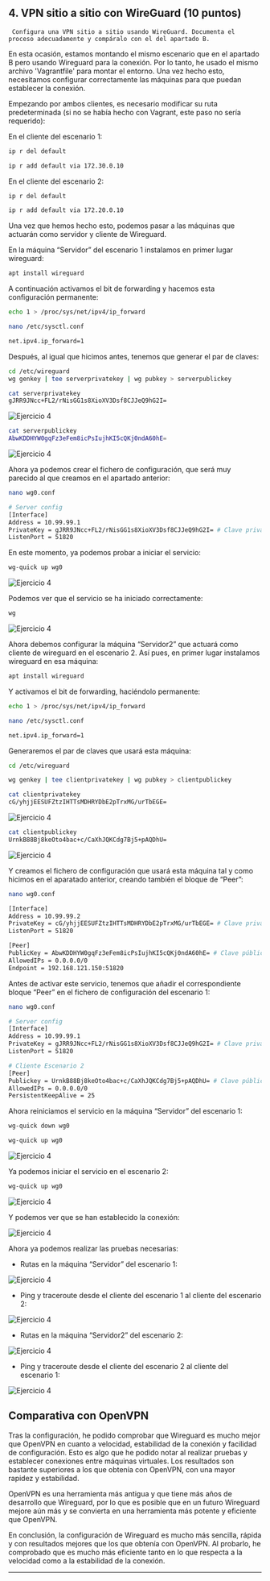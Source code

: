 ## 4. VPN sitio a sitio con WireGuard (10 puntos)

     Configura una VPN sitio a sitio usando WireGuard. Documenta el proceso adecuadamente y compáralo con el del apartado B.

En esta ocasión, estamos montando el mismo escenario que en el apartado B pero usando Wireguard para la conexión. Por lo tanto, he usado el mismo archivo 'Vagrantfile' para montar el entorno. Una vez hecho esto, necesitamos configurar correctamente las máquinas para que puedan establecer la conexión.

Empezando por ambos clientes, es necesario modificar su ruta predeterminada (si no se había hecho con Vagrant, este paso no sería requerido):

En el cliente del escenario 1:
```bash
ip r del default

ip r add default via 172.30.0.10
```

En el cliente del escenario 2:
```bash
ip r del default

ip r add default via 172.20.0.10
```

Una vez que hemos hecho esto, podemos pasar a las máquinas que actuarán como servidor y cliente de Wireguard.

En la máquina “Servidor” del escenario 1 instalamos en primer lugar wireguard:
```bash
apt install wireguard
```

A continuación activamos el bit de forwarding y hacemos esta configuración permanente:
```bash
echo 1 > /proc/sys/net/ipv4/ip_forward
```
```bash
nano /etc/sysctl.conf                                          

net.ipv4.ip_forward=1
```

Después, al igual que hicimos antes, tenemos que generar el par de claves:
```bash
cd /etc/wireguard
wg genkey | tee serverprivatekey | wg pubkey > serverpublickey
```
```bash
cat serverprivatekey
gJRR9JNcc+FL2/rNisGG1s8XioXV3Dsf8CJJeQ9hG2I=
```
![Ejercicio 4](capturas/4/1.png)

```bash
cat serverpublickey
AbwKDDHYW0gqFz3eFem8icPsIujhKI5cQKj0ndA60hE=
```
![Ejercicio 4](capturas/4/2.png)

Ahora ya podemos crear el fichero de configuración, que será muy parecido al que creamos en el apartado anterior:
```bash
nano wg0.conf

# Server config
[Interface]
Address = 10.99.99.1
PrivateKey = gJRR9JNcc+FL2/rNisGG1s8XioXV3Dsf8CJJeQ9hG2I= # Clave privada del servidor
ListenPort = 51820
```

En este momento, ya podemos probar a iniciar el servicio:
```bash
wg-quick up wg0
```
![Ejercicio 4](capturas/4/3.png)

Podemos ver que el servicio se ha iniciado correctamente:
```bash
wg
```
![Ejercicio 4](capturas/4/4.png)

Ahora debemos configurar la máquina “Servidor2” que actuará como cliente de wireguard en el escenario 2. Así pues, en primer lugar instalamos wireguard en esa máquina:
```bash
apt install wireguard
```

Y activamos el bit de forwarding, haciéndolo permanente:
```bash
echo 1 > /proc/sys/net/ipv4/ip_forward
```
```bash
nano /etc/sysctl.conf                                          

net.ipv4.ip_forward=1
```

Generaremos el par de claves que usará esta máquina:
```bash
cd /etc/wireguard

wg genkey | tee clientprivatekey | wg pubkey > clientpublickey
```
```bash
cat clientprivatekey
cG/yhjjEESUFZtzIHTTsMDHRYDbE2pTrxMG/urTbEGE=
```
![Ejercicio 4](capturas/4/5.png)

```bash
cat clientpublickey
UrnkB88Bj8keOto4bac+c/CaXhJQKCdg7Bj5+pAQDhU=
```
![Ejercicio 4](capturas/4/6.png)

Y creamos el fichero de configuración que usará esta máquina tal y como hicimos en el aparatado anterior, creando también el bloque de “Peer”:
```bash
nano wg0.conf

[Interface]
Address = 10.99.99.2
PrivateKey = cG/yhjjEESUFZtzIHTTsMDHRYDbE2pTrxMG/urTbEGE= # Clave privada del cliente
ListenPort = 51820

[Peer]
PublicKey = AbwKDDHYW0gqFz3eFem8icPsIujhKI5cQKj0ndA60hE= # Clave pública del servidor
AllowedIPs = 0.0.0.0/0
Endpoint = 192.168.121.150:51820
```

Antes de activar este servicio, tenemos que añadir el correspondiente bloque “Peer” en el fichero de configuración del escenario 1:
```bash
nano wg0.conf

# Server config
[Interface]
Address = 10.99.99.1
PrivateKey = gJRR9JNcc+FL2/rNisGG1s8XioXV3Dsf8CJJeQ9hG2I= # Clave privada del servidor
ListenPort = 51820

# Cliente Escenario 2
[Peer]
Publickey = UrnkB88Bj8keOto4bac+c/CaXhJQKCdg7Bj5+pAQDhU= # Clave pública del cliente
AllowedIPs = 0.0.0.0/0
PersistentKeepAlive = 25
```

Ahora reiniciamos el servicio en la máquina “Servidor” del escenario 1:
```bash
wg-quick down wg0

wg-quick up wg0
```
![Ejercicio 4](capturas/4/7.png)

Ya podemos iniciar el servicio en el escenario 2:
```bash
wg-quick up wg0
```
![Ejercicio 4](capturas/4/8.png)

Y podemos ver que se han establecido la conexión:

![Ejercicio 4](capturas/4/9.png)

Ahora ya podemos realizar las pruebas necesarias:

- Rutas en la máquina “Servidor” del escenario 1:

![Ejercicio 4](capturas/4/10.png)

- Ping y traceroute desde el cliente del escenario 1 al cliente del escenario 2:

![Ejercicio 4](capturas/4/11.png)

- Rutas en la máquina “Servidor2” del escenario 2:

![Ejercicio 4](capturas/4/12.png)

- Ping y traceroute desde el cliente del escenario 2 al cliente del escenario 1:

![Ejercicio 4](capturas/4/13.png)


## Comparativa con OpenVPN

Tras la configuración, he podido comprobar que Wireguard es mucho mejor que OpenVPN en cuanto a velocidad, estabilidad de la conexión y facilidad de configuración. Esto es algo que he podido notar al realizar pruebas y establecer conexiones entre máquinas virtuales. Los resultados son bastante superiores a los que obtenía con OpenVPN, con una mayor rapidez y estabilidad.

OpenVPN es una herramienta más antigua y que tiene más años de desarrollo que Wireguard, por lo que es posible que en un futuro Wireguard mejore aún más y se convierta en una herramienta más potente y eficiente que OpenVPN.

En conclusión, la configuración de Wireguard es mucho más sencilla, rápida y con resultados mejores que los que obtenía con OpenVPN. Al probarlo, he comprobado que es mucho más eficiente tanto en lo que respecta a la velocidad como a la estabilidad de la conexión. 



------------------------------------------------------------------------------------------------------------------------
